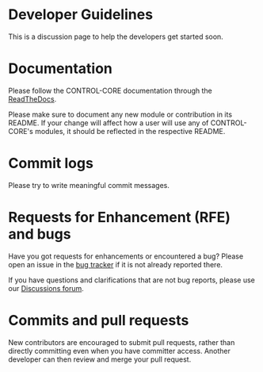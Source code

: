 # Developer Guidelines

This is a discussion page to help the developers get started soon. 

# Documentation

Please follow the CONTROL-CORE documentation through the [ReadTheDocs](https://control-core.readthedocs.io/).

Please make sure to document any new module or contribution in its README. If your change will affect how a user will use any of CONTROL-CORE's modules, it should be reflected in the respective README.


# Commit logs

Please try to write meaningful commit messages.


# Requests for Enhancement (RFE) and bugs

Have you got requests for enhancements or encountered a bug? Please open an issue in the [bug tracker](https://github.com/ControlCore-Project/concore/issues) if it is not already reported there.

If you have questions and clarifications that are not bug reports, please use our [Discussions forum](https://github.com/ControlCore-Project/concore/discussions).


# Commits and pull requests

New contributors are encouraged to submit pull requests, rather than directly committing even when you have committer access. Another developer can then review and merge your pull request.
